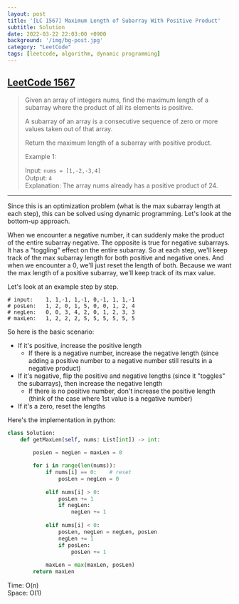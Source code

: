 ```yaml
---
layout: post
title: '[LC 1567] Maximum Length of Subarray With Positive Product'
subtitle: Solution
date: 2022-03-22 22:03:00 +0900
background: '/img/bg-post.jpg'
category: "LeetCode"
tags: [leetcode, algorithm, dynamic programming]
---
```


## [LeetCode 1567](https://leetcode.com/problems/maximum-length-of-subarray-with-positive-product/)

>Given an array of integers nums, find the maximum length of a subarray where the product of all its elements is positive.
> 
>A subarray of an array is a consecutive sequence of zero or more values taken out of that array.
>
>Return the maximum length of a subarray with positive product.
>
>Example 1:
>
>Input: `nums = [1,-2,-3,4]`  
>Output: `4`  
>Explanation: The array nums already has a positive product of 24.

---

Since this is an optimization problem (what is the max subarray length at each step), this can be solved using dynamic programming. Let's look at the bottom-up approach.

When we encounter a negative number, it can suddenly make the product of the entire subarray negative. The opposite is true for negative subarrays. It has a "toggling" effect on the entire subarray. So at each step, we'll keep track of the max subarray length for both positive and negative ones. And when we encounter a 0, we'll just reset the length of both. Because we want the max length of a positive subarray, we'll keep track of its max value.

Let's look at an example step by step.
```
# input:    1, 1,-1, 1,-1, 0,-1, 1, 1,-1
# posLen:   1, 2, 0, 1, 5, 0, 0, 1, 2, 4
# negLen:   0, 0, 3, 4, 2, 0, 1, 2, 3, 3
# maxLen:   1, 2, 2, 2, 5, 5, 5, 5, 5, 5
```

So here is the basic scenario:
* If it's positive, increase the positive length
    * If there is a negative number, increase the negative length (since adding a positive number to a negative number still results in a negative product)
* If it's negative, flip the positive and negative lengths (since it "toggles" the subarrays), then increase the negative length
    * If there is no positive number, don't increase the positive length (think of the case where 1st value is a negative number)
* If it's a zero, reset the lengths


Here's the implementation in python:
```python
class Solution:
    def getMaxLen(self, nums: List[int]) -> int:
        
        posLen = negLen = maxLen = 0

        for i in range(len(nums)):
            if nums[i] == 0:    # reset
                posLen = negLen = 0
                
            elif nums[i] > 0: 
                posLen += 1
                if negLen:
                    negLen += 1
                    
            elif nums[i] < 0: 
                posLen, negLen = negLen, posLen 
                negLen += 1
                if posLen:
                    posLen += 1
                    
            maxLen = max(maxLen, posLen)
        return maxLen
```

Time: O(n)  
Space: O(1)